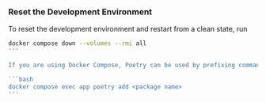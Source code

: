 ### Reset the Development Environment

To reset the development environment and restart from a clean state, run

```bash
docker compose down --volumes --rmi all
'''

If you are using Docker Compose, Poetry can be used by prefixing commands with `docker compose exec app`. For example:

```bash
docker compose exec app poetry add <package name>
'''